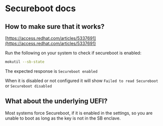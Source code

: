 # Secureboot docs

## How to make sure that it works?

[https://access.redhat.com/articles/5337691](https://access.redhat.com/articles/5337691)

Run the following on your system to check if secureboot is enabled:

```bash
mokutil --sb-state
```

The expected response is `Secureboot enabled`

When it is disabled or not configured it will show `Failed to read Secureboot` or `Secureboot disabled`

## What about the underlying UEFI?

Most systems force Secureboot, if it is enabled in the settings, so you are unable to boot as long as the key is not in the SB enclave.
